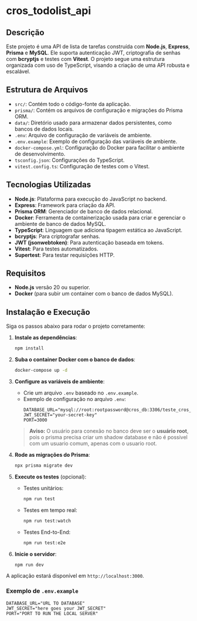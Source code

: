 # cros_todolist_api

## Descrição

Este projeto é uma API de lista de tarefas construída com **Node.js**, **Express**, **Prisma** e **MySQL**. Ele suporta autenticação JWT, criptografia de senhas com **bcryptjs** e testes com **Vitest**. O projeto segue uma estrutura organizada com uso de TypeScript, visando a criação de uma API robusta e escalável.

## Estrutura de Arquivos

- `src/`: Contém todo o código-fonte da aplicação.
- `prisma/`: Contém os arquivos de configuração e migrações do Prisma ORM.
- `data/`: Diretório usado para armazenar dados persistentes, como bancos de dados locais.
- `.env`: Arquivo de configuração de variáveis de ambiente.
- `.env.example`: Exemplo de configuração das variáveis de ambiente.
- `docker-compose.yml`: Configuração do Docker para facilitar o ambiente de desenvolvimento.
- `tsconfig.json`: Configurações do TypeScript.
- `vitest.config.ts`: Configuração de testes com o Vitest.

## Tecnologias Utilizadas

- **Node.js**: Plataforma para execução do JavaScript no backend.
- **Express**: Framework para criação da API.
- **Prisma ORM**: Gerenciador de banco de dados relacional.
- **Docker**: Ferramenta de containerização usada para criar e gerenciar o ambiente de banco de dados MySQL.
- **TypeScript**: Linguagem que adiciona tipagem estática ao JavaScript.
- **bcryptjs**: Para criptografar senhas.
- **JWT (jsonwebtoken)**: Para autenticação baseada em tokens.
- **Vitest**: Para testes automatizados.
- **Supertest**: Para testar requisições HTTP.

## Requisitos

- **Node.js** versão 20 ou superior.
- **Docker** (para subir um container com o banco de dados MySQL).

## Instalação e Execução

Siga os passos abaixo para rodar o projeto corretamente:

1. **Instale as dependências**:

   ```bash
   npm install
   ```

2. **Suba o container Docker com o banco de dados**:

   ```bash
   docker-compose up -d
   ```

3. **Configure as variáveis de ambiente**:

   - Crie um arquivo `.env` baseado no `.env.example`.
   - Exemplo de configuração no arquivo `.env`:
     ```dotenv
     DATABASE_URL="mysql://root:rootpassword@cros_db:3306/teste_cros_db"
     JWT_SECRET="your-secret-key"
     PORT=3000
     ```

   > **Aviso:** O usuário para conexão no banco deve ser o **usuário root**, pois o prisma precisa criar um shadow database e não é possivel com um usuario comum, apenas com o usuario root.

4. **Rode as migrações do Prisma**:

   ```bash
   npx prisma migrate dev
   ```

5. **Execute os testes** (opcional):

   - Testes unitários:

     ```bash
     npm run test
     ```

   - Testes em tempo real:

     ```bash
     npm run test:watch
     ```

   - Testes End-to-End:
     ```bash
     npm run test:e2e
     ```

6. **Inicie o servidor**:
   ```bash
   npm run dev
   ```

A aplicação estará disponível em `http://localhost:3000`.

### Exemplo de `.env.example`

```dotenv
DATABASE_URL="URL TO DATABASE"
JWT_SECRET="here goes your JWT_SECRET"
PORT="PORT TO RUN THE LOCAL SERVER"

```
